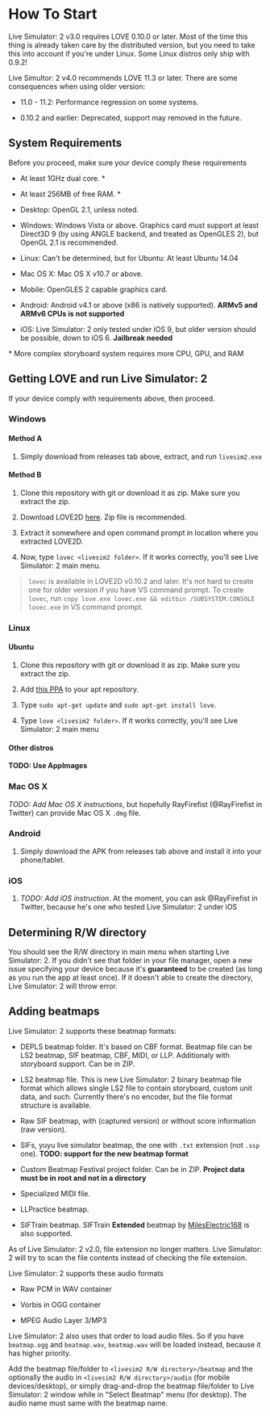 How To Start
============

Live Simulator: 2 v3.0 requires LOVE 0.10.0 or later. Most of the time this thing is already taken
care by the distributed version, but you need to take this into account if you're under Linux. Some
Linux distros only ship with 0.9.2!

Live Simultor: 2 v4.0 recommends LOVE 11.3 or later. There are some consequences when using older version:

* 11.0 - 11.2: Performance regression on some systems.

* 0.10.2 and earlier: Deprecated, support may removed in the future.

System Requirements
-------------------

Before you proceed, make sure your device comply these requirements

* At least 1GHz dual core. \*

* At least 256MB of free RAM. \*

* Desktop: OpenGL 2.1, unless noted.

* Windows: Windows Vista or above. Graphics card must support at least Direct3D 9 (by using ANGLE backend, and treated as OpenGLES 2), but OpenGL 2.1 is recommended.

* Linux: Can't be determined, but for Ubuntu: At least Ubuntu 14.04

* Mac OS X: Mac OS X v10.7 or above.

* Mobile: OpenGLES 2 capable graphics card.

* Android: Android v4.1 or above (x86 is natively supported). **ARMv5 and ARMv6 CPUs is not supported**

* iOS: Live Simulator: 2 only tested under iOS 9, but older version should be possible, down to iOS 6. **Jailbreak needed**

\* More complex storyboard system requires more CPU, GPU, and RAM

Getting LOVE and run Live Simulator: 2
----------------------------------------

If your device comply with requirements above, then proceed.

### Windows

#### Method A

1. Simply download from releases tab above, extract, and run `livesim2.exe`

#### Method B

1. Clone this repository with git or download it as zip. Make sure you extract the zip.

2. Download LOVE2D [here](https://love2d.org/). Zip file is recommended.

3. Extract it somewhere and open command prompt in location where you extracted LOVE2D.

4. Now, type `lovec <livesim2 folder>`. If it works correctly, you'll see Live Simulator: 2 main menu.

> `lovec` is available in LOVE2D v0.10.2 and later. It's not hard to create one for older version if you have VS command prompt. To create `lovec`, run `copy love.exe lovec.exe && editbin /SUBSYSTEM:CONSOLE lovec.exe` in VS command prompt.

### Linux

#### Ubuntu

1. Clone this repository with git or download it as zip. Make sure you extract the zip.

2. Add [this PPA](https://launchpad.net/~bartbes/+archive/love-stable) to your apt repository.

3. Type `sudo apt-get update` and `sudo apt-get install love`.

4. Type `love <livesim2 folder>`. If it works correctly, you'll see Live Simulator: 2 main menu

#### Other distros

**TODO: Use AppImages**

### Mac OS X

*TODO: Add Mac OS X instructions*, but hopefully RayFirefist (@RayFirefist in Twitter) can provide Mac OS X `.dmg` file.

### Android

1. Simply download the APK from releases tab above and install it into your phone/tablet.

### iOS

1. _TODO: Add iOS instruction_. At the moment, you can ask @RayFirefist in Twitter, because he's one who tested Live Simulator: 2 under iOS

Determining R/W directory
-------------------------

You should see the R/W directory in main menu when starting Live Simulator: 2. If you didn't see that folder in your file manager, open a new issue specifying your device because it's **guaranteed** to be created (as long as you run the app at least once). If it doesn't able to create the directory, Live Simulator: 2 will throw error.

Adding beatmaps
---------------

Live Simulator: 2 supports these beatmap formats:

* DEPLS beatmap folder. It's based on CBF format. Beatmap file can be LS2 beatmap, SIF beatmap, CBF, MIDI, or LLP. Additionaly with storyboard support. Can be in ZIP.

* LS2 beatmap file. This is new Live Simulator: 2 binary beatmap file format which allows single LS2 file to contain storyboard, custom unit data, and such. Currently there's no encoder, but the file format structure is available.

* Raw SIF beatmap, with (captured version) or without score information (raw version).

* SIFs, yuyu live simulator beatmap, the one with `.txt` extension (not `.ssp` one). **TODO: support for the new beatmap format**

* Custom Beatmap Festival project folder. Can be in ZIP. **Project data must be in root and not in a directory**

* Specialized MIDI file.

* LLPractice beatmap.

* SIFTrain beatmap. SIFTrain **Extended** beatmap by [MilesElectric168](https://www.reddit.com/r/SchoolIdolFestival/comments/6gqnxk/reintroducting_my_llsif_live_simulator_depls_live/ditlqdg/) is also supported.

As of Live Simulator: 2 v2.0, file extension no longer matters. Live Simulator: 2 will try to scan the file contents instead of checking the file extension.

Live Simulator: 2 supports these audio formats

* Raw PCM in WAV container

* Vorbis in OGG container

* MPEG Audio Layer 3/MP3

Live Simulator: 2 also uses that order to load audio files. So if you have `beatmap.ogg` and `beatmap.wav`, `beatmap.wav` will be loaded instead, because it has higher priority.

Add the beatmap file/folder to `<livesim2 R/W directory>/beatmap` and the optionally the audio in `<livesim2 R/W directory>/audio` (for mobile devices/desktop), or simply drag-and-drop the beatmap file/folder to Live Simulator: 2 window while in "Select Beatmap" menu (for desktop). The audio name must same with the beatmap name.
